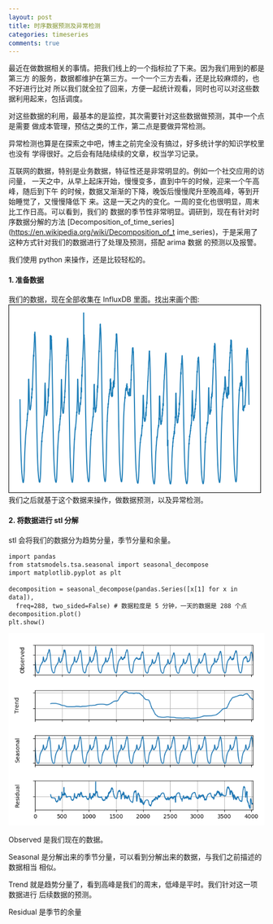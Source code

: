 ```yaml
---
layout: post
title: 时序数据预测及异常检测
categories: timeseries
comments: true
---
```


最近在做数据相关的事情。把我们线上的一个指标拉了下来。因为我们用到的都是第三方
的服务，数据都维护在第三方。一个一个三方去看，还是比较麻烦的，也不好进行比对
所以我们就全拉了回来，方便一起统计观看，同时也可以对这些数据利用起来，包括调度。

对这些数据的利用，最基本的是监控，其次需要针对这些数据做预测，其中一个点是需要
做成本管理，预估之类的工作，第二点是要做异常检测。

<!--more-->

异常检测也算是在探索之中吧，博主之前完全没有搞过，好多统计学的知识学校里也没有
学得很好。之后会有陆陆续续的文章，权当学习记录。

互联网的数据，特别是业务数据，特征性还是非常明显的。例如一个社交应用的访问量，
一天之中，从早上起床开始，慢慢变多，直到中午的时候，迎来一个午高峰，随后到下午
的时候，数据又渐渐的下降，晚饭后慢慢爬升至晚高峰，等到开始睡觉了，又慢慢降低下
来。这是一天之内的变化。一周的变化也很明显，周末比工作日高。可以看到，我们的
数据的季节性非常明显。调研到，现在有针对时序数据分解的方法
[Decomposition_of_time_series](https://en.wikipedia.org/wiki/Decomposition_of_t
ime_series)，于是采用了这种方式针对我们的数据进行了处理及预测，搭配 arima 数据
的预测以及报警。

我们使用 python 来操作，还是比较轻松的。

#### 1. 准备数据
我们的数据，现在全部收集在 InfluxDB 里面。找出来画个图:
![2w-data](/assets/timeseries/stl_arima/2w-data.png)
我们之后就基于这个数据来操作，做数据预测，以及异常检测。

#### 2. 将数据进行 stl 分解
stl 会将我们的数据分为趋势分量，季节分量和余量。
```
import pandas
from statsmodels.tsa.seasonal import seasonal_decompose
import matplotlib.pyplot as plt

decomposition = seasonal_decompose(pandas.Series([x[1] for x in data]),
  freq=288, two_sided=False) # 数据粒度是 5 分钟，一天的数据是 288 个点
decomposition.plot()
plt.show()
```
![2w-data-stl](/assets/timeseries/stl_arima/2w-data-stl.png)

Observed 是我们现在的数据。

Seasonal 是分解出来的季节分量，可以看到分解出来的数据，与我们之前描述的数据相当
相似。

Trend 就是趋势分量了，看到高峰是我们的周末，低峰是平时。我们针对这一项数据进行
后续数据的预测。

Residual 是季节的余量
